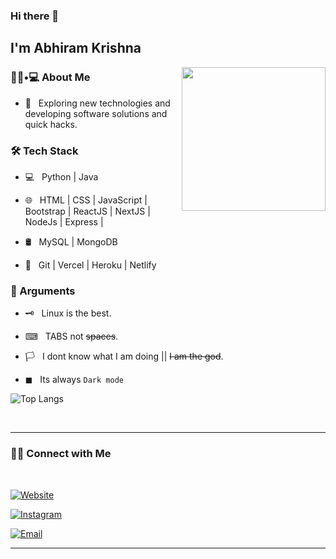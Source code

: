 ### Hi there 👋<h2> I'm Abhiram Krishna</h2>

<img align='right' src="https://media2.giphy.com/media/1sgetPM00wWqJpVUTl/giphy.gif?cid=ecf05e47prn792d97aplx8qtcl1b6bczih67585gw7i5a02m&rid=giphy.gif&ct=s" width="230">

<h3> 👨🏻•💻 About Me </h3>



- 🤔 &nbsp; Exploring new technologies and developing software solutions and quick hacks.


<h3>🛠 Tech Stack</h3>



- 💻 &nbsp; Python | Java 

- 🌐 &nbsp; HTML | CSS | JavaScript | Bootstrap | ReactJS | NextJS | NodeJs | Express | 

- 🛢 &nbsp; MySQL | MongoDB

- 🔧 &nbsp; Git | Vercel | Heroku | Netlify



<h3>🤫 Arguments</h3>

- 🗝 &nbsp; Linux is the best.

- ⌨ &nbsp; TABS not ~~spaces~~.

- 🏳 &nbsp; I dont know what I am doing || ~~I am the god~~.

- ◼ &nbsp; Its always `Dark mode`


<!-- 
[![AK's GitHub Stats](https://github-readme-stats.vercel.app/api?username=AbhiramKrishna88&show_icons=true&theme=prussian)](https://github.com/AbhiramKrishna88) -->

![Top Langs](https://github-readme-stats.vercel.app/api/top-langs/?username=abhikrishnaram&show_icons=true&theme=prussian)

<br>



<hr>



<h3> 🤝🏻 Connect with Me </h3>

<br>



<p align="center">

<a href="https://abhikrishnaram.me/"><img alt="Website" src="https://img.shields.io/badge/abhikrishnaram.me-black?style=flat-square&logo=google-chrome"></a>

  
<a href="https://www.instagram.com/abhikrishnaram/"><img alt="Instagram" src="https://img.shields.io/badge/Instagram-abhikrishnaram-black?style=flat-square&logo=instagram"></a>

<a href="mailto:abhikrishnaram88@gmail.com"><img alt="Email" src="https://img.shields.io/badge/Email-abhikrishnaram88@gmail.com-blue?style=flat-square&logo=gmail"></a>

</p>


<hr>
